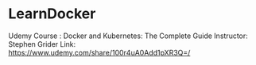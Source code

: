 # LearnDocker

Udemy Course : Docker and Kubernetes: The Complete Guide 
Instructor: Stephen Grider
Link: https://www.udemy.com/share/100r4uA0Add1pXR3Q=/
